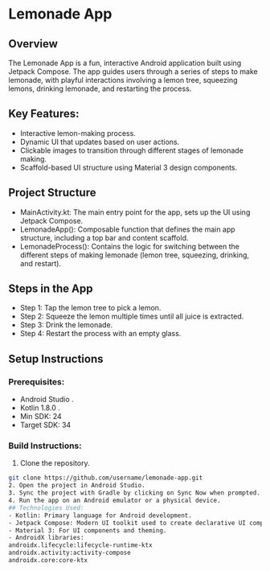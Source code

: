 # Lemonade App
## Overview
The Lemonade App is a fun, interactive Android application built using Jetpack Compose. The app guides users through a series of steps to make lemonade, with playful interactions involving a lemon tree, squeezing lemons, drinking lemonade, and restarting the process.
## Key Features:
- Interactive lemon-making process.
- Dynamic UI that updates based on user actions.
- Clickable images to transition through different stages of lemonade making.
- Scaffold-based UI structure using Material 3 design components.
## Project Structure
- MainActivity.kt: The main entry point for the app, sets up the UI using Jetpack Compose.
- LemonadeApp(): Composable function that defines the main app structure, including a top bar and content scaffold.
- LemonadeProcess(): Contains the logic for switching between the different steps of making lemonade (lemon tree, squeezing, drinking, and restart).
## Steps in the App
- Step 1: Tap the lemon tree to pick a lemon.
- Step 2: Squeeze the lemon multiple times until all juice is extracted.
- Step 3: Drink the lemonade.
- Step 4: Restart the process with an empty glass.
## Setup Instructions
### Prerequisites: 
- Android Studio .
- Kotlin 1.8.0 .
- Min SDK: 24
- Target SDK: 34
### Build Instructions:
1. Clone the repository.
```bash
git clone https://github.com/username/lemonade-app.git
2. Open the project in Android Studio.
3. Sync the project with Gradle by clicking on Sync Now when prompted.
4. Run the app on an Android emulator or a physical device.
## Technologies Used:
- Kotlin: Primary language for Android development.
- Jetpack Compose: Modern UI toolkit used to create declarative UI components.
- Material 3: For UI components and theming.
- AndroidX libraries:
androidx.lifecycle:lifecycle-runtime-ktx
androidx.activity:activity-compose
androidx.core:core-ktx
